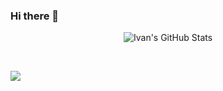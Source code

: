 ### Hi there 👋

<!--
**ivanj26/ivanj26** is a ✨ _special_ ✨ repository because its `README.md` (this file) appears on your GitHub profile.

Here are some ideas to get you started:

- 🔭 I’m currently working on ...
- 🌱 I’m currently learning ...
- 👯 I’m looking to collaborate on ...
- 🤔 I’m looking for help with ...
- 💬 Ask me about ...
- 📫 How to reach me: ...
- 😄 Pronouns: ...
- ⚡ Fun fact: ...
-->

<div align="center">
  
  ![Ivan's GitHub Stats](https://github-readme-stats.vercel.app/api?username=ivanj26&theme=dracula&count_private=true&hide=prs,issues,contribs&bg_color=30,e96443,904e95&title_color=fff&text_color=fff&include_all_commits=true)
  
</div>

</br>

<div align="center>
  [![Top Langs](https://github-readme-stats.vercel.app/api/top-langs/?username=ivanj26)](https://github.com/ivanj26/github-readme-stats)
</div>

</br>

<div align="center">
  
  ![](https://github-readme-stats.vercel.app/api/top-langs/?username=ivanj26&theme=buefy&layout=compact&langs_count=10&count_private=true&hide=prs,issues,contribs&include_all_commits=true)
  
</div>
